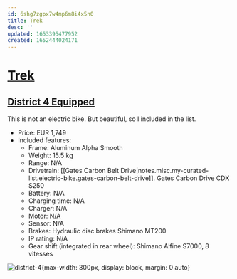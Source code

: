 ```yaml
---
id: 6shg7zgpx7w4mp6m8i4x5n0
title: Trek
desc: ''
updated: 1653395477952
created: 1652444024171
---
```

# [Trek](https://www.trekbikes.com/fr/fr_FR/)

## [District 4 Equipped](https://www.trekbikes.com/fr/fr_FR/vélos/vélos-hybrides/vélos-fitness/district/district-4-equipped/p/33497/)

This is not an electric bike. But beautiful, so I included in the list.

- Price: EUR 1,749
- Included features:
    - Frame: Aluminum Alpha Smooth
    - Weight: 15.5 kg
    - Range: N/A
    - Drivetrain: [[Gates Carbon Belt Drive|notes.misc.my-curated-list.electric-bike.gates-carbon-belt-drive]]. Gates Carbon Drive CDX S250
    - Battery: N/A
    - Charging time: N/A
    - Charger: N/A
    - Motor: N/A
    - Sensor: N/A
    - Brakes: Hydraulic disc brakes Shimano MT200
    - IP rating: N/A
    - Gear shift (integrated in rear wheel): Shimano Alfine S7000, 8 vitesses

![district-4](https://trek.scene7.com/is/image/TrekBicycleProducts/District4Equipped_21_33497_A_Primary?$responsive-pjpg$&cache=on,on&wid=1920&hei=1440){max-width: 300px, display: block, margin: 0 auto}